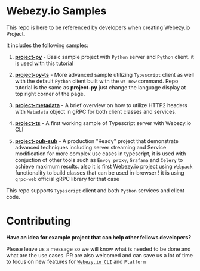 # Webezy.io Samples

This repo is here to be referenced by developers when creating Webezy.io Project.

It includes the following samples:

1. [__project-py__](https://github.com/Webezy-io/examples/tree/main/project-py) - Basic sample project with ```Python``` server and ```Python``` client. it is used with this [tutorial](https://www.webezy.io/docs/tutorials/sample-project)

2. [__project-py-ts__](https://github.com/Webezy-io/examples/tree/main/project-py-ts) - More advanced sample utilizing ```Typescript``` client as well with the default ```Python``` client built with the ```wz new``` command. Repo tutorial is the same as __project-py__ just change the language display at top right corner of the page.

3. [__project-metadata__](https://github.com/Webezy-io/examples/tree/main/project-metadata) - A brief overview on how to utilize HTTP2 headers with ```Metadata``` object in gRPC for both client classes and services.

4. [__project-ts__](https://github.com/Webezy-io/examples/tree/main/project-ts) - A first working sample of Typescript server with Webezy.io CLI

5. [__project-pub-sub__](https://github.com/Webezy-io/examples/tree/main/project-pub-sub) - A production "Ready" project that demonstrate advanced techniques including server streaming and Service modification for more complex use cases in typescript, it is used with conjuction of other tools such as ```Envoy proxy```, ```Grafana``` and ```Celery``` to achieve maximum results. also it is first Webezy.io project using ```Webpack``` functionality to build classes that can be used in-browser ! it is using ```grpc-web``` official gRPC library for that case


This repo supports ```Typescript``` client and both ```Python``` services and client code.

# Contributing

__Have an idea for example project that can help other fellows developers?__

Please leave us a message so we will know what is needed to be done and what are the use cases.
PR are also welcomed and can save us a lot of time to focus on new features for [```Webezy.io CLI```](https:/www.webezy.io) and ```Platform```
